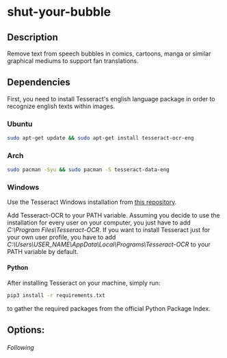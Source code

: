 # shut-your-bubble


## Description

Remove text from speech bubbles in comics, cartoons, manga or similar graphical mediums to support fan translations.

   
## Dependencies

First, you need to install Tesseract's english language package in order to recognize english texts within images. 

### Ubuntu

```sh
sudo apt-get update && sudo apt-get install tesseract-ocr-eng
```
 
### Arch 
```sh
sudo pacman -Syu && sudo pacman -S tesseract-data-eng
```
 
### Windows
  
Use the Tesseract Windows installation from <a href="https://github.com/UB-Mannheim/tesseract/wiki">this repository</a>.

Add Tesseract-OCR to your PATH variable. Assuming you decide to use the installation for every user on your computer, you just have to add _C:\Program Files\Tesseract-OCR_. If you want to install Tesseract just for your own user profile, you have to add _C:\Users\USER_NAME\AppData\Local\Programs\Tesseract-OCR_ to your PATH variable by default.

#### Python
 After installing Tesseract on your machine, simply run:  
```sh
pip3 install -r requirements.txt
```
 
 to gather the required packages from the official Python Package Index. 

  
## Options: 



###### Following

    

